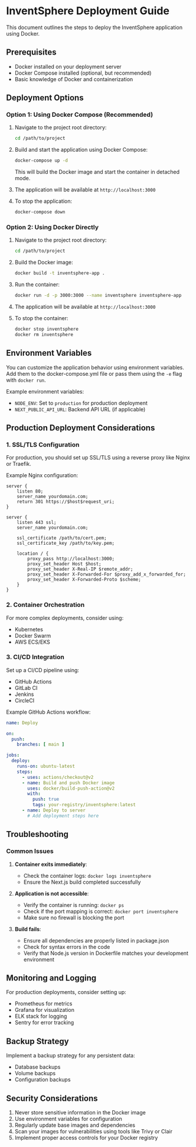 # InventSphere Deployment Guide

This document outlines the steps to deploy the InventSphere application using Docker.

## Prerequisites

- Docker installed on your deployment server
- Docker Compose installed (optional, but recommended)
- Basic knowledge of Docker and containerization

## Deployment Options

### Option 1: Using Docker Compose (Recommended)

1. Navigate to the project root directory:
   ```bash
   cd /path/to/project
   ```

2. Build and start the application using Docker Compose:
   ```bash
   docker-compose up -d
   ```

   This will build the Docker image and start the container in detached mode.

3. The application will be available at `http://localhost:3000`

4. To stop the application:
   ```bash
   docker-compose down
   ```

### Option 2: Using Docker Directly

1. Navigate to the project root directory:
   ```bash
   cd /path/to/project
   ```

2. Build the Docker image:
   ```bash
   docker build -t inventsphere-app .
   ```

3. Run the container:
   ```bash
   docker run -d -p 3000:3000 --name inventsphere inventsphere-app
   ```

4. The application will be available at `http://localhost:3000`

5. To stop the container:
   ```bash
   docker stop inventsphere
   docker rm inventsphere
   ```

## Environment Variables

You can customize the application behavior using environment variables. Add them to the docker-compose.yml file or pass them using the `-e` flag with `docker run`.

Example environment variables:
- `NODE_ENV`: Set to `production` for production deployment
- `NEXT_PUBLIC_API_URL`: Backend API URL (if applicable)

## Production Deployment Considerations

### 1. SSL/TLS Configuration

For production, you should set up SSL/TLS using a reverse proxy like Nginx or Traefik.

Example Nginx configuration:
```nginx
server {
    listen 80;
    server_name yourdomain.com;
    return 301 https://$host$request_uri;
}

server {
    listen 443 ssl;
    server_name yourdomain.com;

    ssl_certificate /path/to/cert.pem;
    ssl_certificate_key /path/to/key.pem;

    location / {
        proxy_pass http://localhost:3000;
        proxy_set_header Host $host;
        proxy_set_header X-Real-IP $remote_addr;
        proxy_set_header X-Forwarded-For $proxy_add_x_forwarded_for;
        proxy_set_header X-Forwarded-Proto $scheme;
    }
}
```

### 2. Container Orchestration

For more complex deployments, consider using:
- Kubernetes
- Docker Swarm
- AWS ECS/EKS

### 3. CI/CD Integration

Set up a CI/CD pipeline using:
- GitHub Actions
- GitLab CI
- Jenkins
- CircleCI

Example GitHub Actions workflow:
```yaml
name: Deploy

on:
  push:
    branches: [ main ]

jobs:
  deploy:
    runs-on: ubuntu-latest
    steps:
      - uses: actions/checkout@v2
      - name: Build and push Docker image
        uses: docker/build-push-action@v2
        with:
          push: true
          tags: your-registry/inventsphere:latest
      - name: Deploy to server
        # Add deployment steps here
```

## Troubleshooting

### Common Issues

1. **Container exits immediately**:
   - Check the container logs: `docker logs inventsphere`
   - Ensure the Next.js build completed successfully

2. **Application is not accessible**:
   - Verify the container is running: `docker ps`
   - Check if the port mapping is correct: `docker port inventsphere`
   - Make sure no firewall is blocking the port

3. **Build fails**:
   - Ensure all dependencies are properly listed in package.json
   - Check for syntax errors in the code
   - Verify that Node.js version in Dockerfile matches your development environment

## Monitoring and Logging

For production deployments, consider setting up:
- Prometheus for metrics
- Grafana for visualization
- ELK stack for logging
- Sentry for error tracking

## Backup Strategy

Implement a backup strategy for any persistent data:
- Database backups
- Volume backups
- Configuration backups

## Security Considerations

1. Never store sensitive information in the Docker image
2. Use environment variables for configuration
3. Regularly update base images and dependencies
4. Scan your images for vulnerabilities using tools like Trivy or Clair
5. Implement proper access controls for your Docker registry
